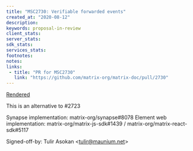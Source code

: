 ```yaml
---
title: "MSC2730: Verifiable forwarded events"
created_at: "2020-08-12"
description:
keywords: proposal-in-review
client_stats:
server_stats:
sdk_stats:
services_stats:
footnotes:
notes:
links:
 - title: "PR for MSC2730"
   link: "https://github.com/matrix-org/matrix-doc/pull/2730"
---
```

[Rendered](https://github.com/tulir/matrix-doc/blob/verifiable-forwarded-events/proposals/2730-verifiable-forwarded-events.md)

This is an alternative to #2723

Synapse implementation: matrix-org/synapse#8078
Element web implementation: matrix-org/matrix-js-sdk#1439 / matrix-org/matrix-react-sdk#5117

Signed-off-by: Tulir Asokan &lt;tulir@maunium.net&gt;
